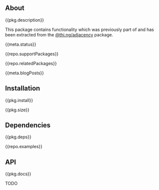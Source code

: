 <!-- include ../../assets/tpl/header.md -->

<!-- toc -->

## About

{{pkg.description}}

This package contains functionality which was previously part of and has been
extracted from the [@thi.ng/adjacency](https://thi.ng/adjacency) package.

{{meta.status}}

{{repo.supportPackages}}

{{repo.relatedPackages}}

{{meta.blogPosts}}

## Installation

{{pkg.install}}

{{pkg.size}}

## Dependencies

{{pkg.deps}}

{{repo.examples}}

## API

{{pkg.docs}}

TODO

<!-- include ../../assets/tpl/footer.md -->
